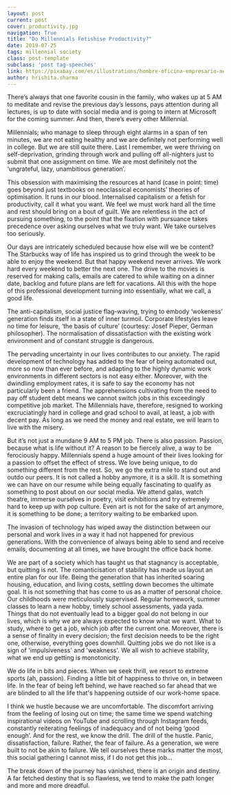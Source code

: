 ```yaml
---
layout: post
current: post
cover: productivity.jpg
navigation: True
title: "Do Millennials Fetishise Productivity?"
date: 2019-07-25
tags: millennial society 
class: post-template
subclass: 'post tag-speeches'
link: https://pixabay.com/es/illustrations/hombre-oficina-empresario-negocio-1633667/
author: hrishita.sharma
---
```

There’s always that one favorite cousin in the family, who wakes up at 5 AM to meditate and revise the previous day’s lessons, pays attention during all lectures, is up to date with social media and is going to intern at Microsoft for the coming summer. And then, there’s every other Millennial.

Millennials; who manage to sleep through eight alarms in a span of ten minutes, we are not eating healthy and we are definitely not performing well in college. But we are still quite there. Last I remember, we were thriving on self-deprivation, grinding through work and pulling off all-nighters just to submit that one assignment on time. We are most definitely not the ‘ungrateful, lazy, unambitious generation’.

This obsession with maximising the resources at hand (case in point: time) goes beyond just textbooks on neoclassical economists’ theories of optimisation. It runs in our blood. Internalised capitalism or a fetish for productivity, call it what you want. We feel we must work hard all the time and rest should bring on a bout of guilt. We are relentless in the act of pursuing something, to the point that the fixation with pursuance takes precedence over asking ourselves what we truly want. We take ourselves too seriously.

Our days are intricately scheduled because how else will we be content? The Starbucks way of life has inspired us to grind through the week to be able to enjoy the weekend. But that happy weekend never arrives. We work hard every weekend to better the next one. The drive to the movies is reserved for making calls, emails are catered to while waiting on a dinner date, backlog and future plans are left for vacations. All this with the hope of this professional development turning into essentially, what we call, a good life.

The anti-capitalism, social justice flag-waving, trying to embody ‘wokeness’ generation finds itself in a state of inner turmoil. Corporate lifestyles leave no time for leisure, ‘the basis of culture’ (courtesy: Josef Pieper, German philosopher). The normalisation of dissatisfaction with the existing work environment and of constant struggle is dangerous.

The pervading uncertainty in our lives contributes to our anxiety. The rapid development of technology has added to the fear of being automated out, more so now than ever before, and adapting to the highly dynamic work environments in different sectors is not easy either. Moreover, with the dwindling employment rates, it is safe to say the economy has not particularly been a friend. The apprehensions cultivating from the need to pay off student debt means we cannot switch jobs in this exceedingly competitive job market. The Millennials have, therefore, resigned to working excruciatingly hard in college and grad school to avail, at least, a job with decent pay. As long as we need the money and real estate, we will learn to live with the misery.

But it’s not just a mundane 9 AM to 5 PM job. There is also passion. Passion, because what is life without it? A reason to be fiercely alive, a way to be ferociously happy. Millennials spend a huge amount of their lives looking for a passion to offset the effect of stress. We love being unique, to do something different from the rest. So, we go the extra mile to stand out and outdo our peers. It is not called a hobby anymore, it is a skill. It is something we can have on our resume while being equally fascinating to qualify as something to post about on our social media. We attend galas, watch theatre, immerse ourselves in poetry, visit exhibitions and try extremely hard to keep up with pop culture. Even art is not for the sake of art anymore, it is something to be done; a territory waiting to be embarked upon.

The invasion of technology has wiped away the distinction between our personal and work lives in a way it had not happened for previous generations. With the convenience of always being able to send and receive emails, documenting at all times, we have brought the office back home.

We are part of a society which has taught us that stagnancy is acceptable, but quitting is not. The romanticisation of stability has made us layout an entire plan for our life. Being the generation that has inherited soaring housing, education, and living costs, settling down becomes the ultimate goal. It is not something that has come to us as a matter of personal choice. Our childhoods were meticulously supervised. Regular homework, summer classes to learn a new hobby, timely school assessments, yada yada. Things that do not eventually lead to a bigger goal do not belong in our lives, which is why we are always expected to know what we want. What to study, where to get a job, which job after the current one. Moreover, there is a sense of finality in every decision; the first decision needs to be the right one, otherwise, everything goes downhill. Quitting jobs we do not like is a sign of 'impulsiveness' and 'weakness'. We all wish to achieve stability, what we end up getting is monotonicity.

We do life in bits and pieces. When we seek thrill, we resort to extreme sports (ah, passion). Finding a little bit of happiness to thrive on, in between life. In the fear of being left behind, we have reached so far ahead that we are blinded to all the life that's happening outside of our work-home space.

I think we hustle because we are uncomfortable. The discomfort arriving from the feeling of losing out on time; the same time we spend watching inspirational videos on YouTube and scrolling through Instagram feeds, constantly reiterating feelings of inadequacy and of not being ‘good enough’. And for the rest, we know the drill. The drill of the hustle. Panic, dissatisfaction, failure. Rather, the fear of failure. As a generation, we were built to not be akin to failure. We tell ourselves these marks matter the most, this social gathering I cannot miss, if I do not get this job…

The break down of the journey has vanished, there is an origin and destiny. A far fetched destiny that is so flawless, we tend to make the path longer and more and more dreadful.
